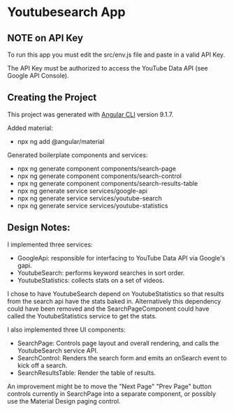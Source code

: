 # Youtubesearch App

## NOTE on API Key

To run this app you must edit the src/env.js file and paste in a valid API Key.

The API Key must be authorized to access the YouTube Data API (see Google API Console).

## Creating the Project

This project was generated with [Angular CLI](https://github.com/angular/angular-cli) version 9.1.7.

Added material:

- npx ng add @angular/material

Generated boilerplate components and services:

- npx ng generate component components/search-page
- npx ng generate component components/search-control
- npx ng generate component components/search-results-table
- npx ng generate service services/google-api
- npx ng generate service services/youtube-search
- npx ng generate service services/youtube-statistics

## Design Notes:

I implemented three services:

- GoogleApi:  responsible for interfacing to YouTube Data API via Google's gapi.
- YoutubeSearch:  performs keyword searches in sort order.
- YoutubeStatistics:  collects stats on a set of videos.

I chose to have YoutubeSearch depend on YoutubeStatistics so that results from the
search api have the stats baked in.  Alternatively this dependency could have been
removed and the SearchPageComponent could have called the YoutubeStatistics service
to get the stats.

I also implemented three UI components:

- SearchPage:  Controls page layout and overall rendering, and calls the YoutubeSearch service API.
- SearchControl:  Renders the search form and emits an onSearch event to kick off a search.
- SearchResultsTable:  Render the table of results.

An improvement might be to move the "Next Page" "Prev Page" button controls currently in
SearchPage into a separate component, or possibly use the Material Design paging control. 

